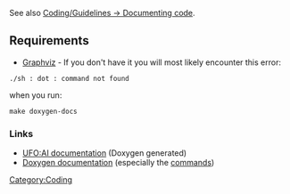See also [Coding/Guidelines -\> Documenting
code](Coding/Guidelines#Documenting_code "wikilink").

## Requirements

- [Graphviz](http://www.graphviz.org/) - If you don't have it you will
  most likely encounter this error:

<!-- -->

    ./sh : dot : command not found

when you run:

    make doxygen-docs

### Links

- [UFO:AI documentation](http://ufoai.ninex.info/doxygen/) (Doxygen
  generated)
- [Doxygen
  documentation](http://www.stack.nl/~dimitri/doxygen/manual.html)
  (especially the
  [commands](http://www.stack.nl/~dimitri/doxygen/commands.html))

[Category:Coding](Category:Coding "wikilink")